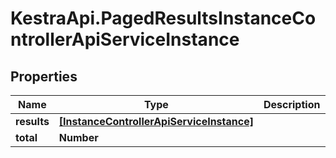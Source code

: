 # KestraApi.PagedResultsInstanceControllerApiServiceInstance

## Properties

Name | Type | Description | Notes
------------ | ------------- | ------------- | -------------
**results** | [**[InstanceControllerApiServiceInstance]**](InstanceControllerApiServiceInstance.md) |  | 
**total** | **Number** |  | 


